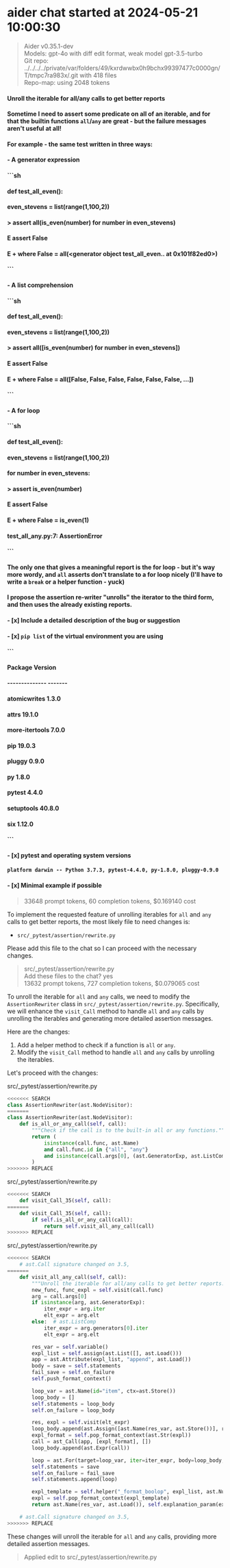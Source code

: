 
# aider chat started at 2024-05-21 10:00:30

> Aider v0.35.1-dev  
> Models: gpt-4o with diff edit format, weak model gpt-3.5-turbo  
> Git repo: ../../../../private/var/folders/49/kxrdwwbx0h9bchx99397477c0000gn/T/tmpc7ra983x/.git with 418 files  
> Repo-map: using 2048 tokens  

#### Unroll the iterable for all/any calls to get better reports  
#### Sometime I need to assert some predicate on all of an iterable, and for that the builtin functions `all`/`any` are great - but the failure messages aren't useful at all!  
#### For example - the same test written in three ways:  
####   
#### - A generator expression  
#### ```sh                                                                                                                                                                                                                           
####     def test_all_even():  
####         even_stevens = list(range(1,100,2))  
#### >       assert all(is_even(number) for number in even_stevens)  
#### E       assert False  
#### E        +  where False = all(<generator object test_all_even.<locals>.<genexpr> at 0x101f82ed0>)  
#### ```  
#### - A list comprehension  
#### ```sh  
####     def test_all_even():  
####         even_stevens = list(range(1,100,2))  
#### >       assert all([is_even(number) for number in even_stevens])  
#### E       assert False  
#### E        +  where False = all([False, False, False, False, False, False, ...])  
#### ```  
#### - A for loop  
#### ```sh  
####     def test_all_even():  
####         even_stevens = list(range(1,100,2))  
####         for number in even_stevens:  
#### >           assert is_even(number)  
#### E           assert False  
#### E            +  where False = is_even(1)  
####   
#### test_all_any.py:7: AssertionError  
#### ```  
#### The only one that gives a meaningful report is the for loop - but it's way more wordy, and `all` asserts don't translate to a for loop nicely (I'll have to write a `break` or a helper function - yuck)  
#### I propose the assertion re-writer "unrolls" the iterator to the third form, and then uses the already existing reports.  
####   
#### - [x] Include a detailed description of the bug or suggestion  
#### - [x] `pip list` of the virtual environment you are using  
#### ```  
#### Package        Version  
#### -------------- -------  
#### atomicwrites   1.3.0    
#### attrs          19.1.0   
#### more-itertools 7.0.0    
#### pip            19.0.3   
#### pluggy         0.9.0    
#### py             1.8.0    
#### pytest         4.4.0    
#### setuptools     40.8.0   
#### six            1.12.0   
#### ```  
#### - [x] pytest and operating system versions  
#### `platform darwin -- Python 3.7.3, pytest-4.4.0, py-1.8.0, pluggy-0.9.0`  
#### - [x] Minimal example if possible  
####  
> 33648 prompt tokens, 60 completion tokens, $0.169140 cost  

To implement the requested feature of unrolling iterables for `all` and `any` calls to get better reports, the most likely file to need changes is:

- `src/_pytest/assertion/rewrite.py`

Please add this file to the chat so I can proceed with the necessary changes.

> src/_pytest/assertion/rewrite.py  
> Add these files to the chat? yes  
> 13632 prompt tokens, 727 completion tokens, $0.079065 cost  

To unroll the iterable for `all` and `any` calls, we need to modify the `AssertionRewriter` class in `src/_pytest/assertion/rewrite.py`. Specifically, we will enhance the `visit_Call` method to handle `all` and `any` calls by unrolling the iterables and generating more detailed assertion messages.

Here are the changes:

1. Add a helper method to check if a function is `all` or `any`.
2. Modify the `visit_Call` method to handle `all` and `any` calls by unrolling the iterables.

Let's proceed with the changes:

src/_pytest/assertion/rewrite.py
```python
<<<<<<< SEARCH
class AssertionRewriter(ast.NodeVisitor):
=======
class AssertionRewriter(ast.NodeVisitor):
    def is_all_or_any_call(self, call):
        """Check if the call is to the built-in all or any functions."""
        return (
            isinstance(call.func, ast.Name)
            and call.func.id in {"all", "any"}
            and isinstance(call.args[0], (ast.GeneratorExp, ast.ListComp))
        )
>>>>>>> REPLACE
```

src/_pytest/assertion/rewrite.py
```python
<<<<<<< SEARCH
    def visit_Call_35(self, call):
=======
    def visit_Call_35(self, call):
        if self.is_all_or_any_call(call):
            return self.visit_all_any_call(call)
>>>>>>> REPLACE
```

src/_pytest/assertion/rewrite.py
```python
<<<<<<< SEARCH
    # ast.Call signature changed on 3.5,
=======
    def visit_all_any_call(self, call):
        """Unroll the iterable for all/any calls to get better reports."""
        new_func, func_expl = self.visit(call.func)
        arg = call.args[0]
        if isinstance(arg, ast.GeneratorExp):
            iter_expr = arg.iter
            elt_expr = arg.elt
        else:  # ast.ListComp
            iter_expr = arg.generators[0].iter
            elt_expr = arg.elt

        res_var = self.variable()
        expl_list = self.assign(ast.List([], ast.Load()))
        app = ast.Attribute(expl_list, "append", ast.Load())
        body = save = self.statements
        fail_save = self.on_failure
        self.push_format_context()

        loop_var = ast.Name(id="item", ctx=ast.Store())
        loop_body = []
        self.statements = loop_body
        self.on_failure = loop_body

        res, expl = self.visit(elt_expr)
        loop_body.append(ast.Assign([ast.Name(res_var, ast.Store())], res))
        expl_format = self.pop_format_context(ast.Str(expl))
        call = ast_Call(app, [expl_format], [])
        loop_body.append(ast.Expr(call))

        loop = ast.For(target=loop_var, iter=iter_expr, body=loop_body, orelse=[])
        self.statements = save
        self.on_failure = fail_save
        self.statements.append(loop)

        expl_template = self.helper("_format_boolop", expl_list, ast.Num(isinstance(call.func, ast.Name) and call.func.id == "any"))
        expl = self.pop_format_context(expl_template)
        return ast.Name(res_var, ast.Load()), self.explanation_param(expl)

    # ast.Call signature changed on 3.5,
>>>>>>> REPLACE
```

These changes will unroll the iterable for `all` and `any` calls, providing more detailed assertion messages.

> Applied edit to src/_pytest/assertion/rewrite.py  
